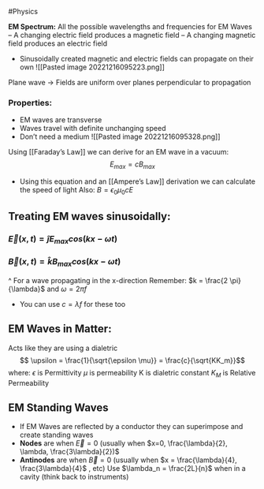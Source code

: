 #Physics 

**EM Spectrum:** All the possible wavelengths and frequencies for EM Waves
	– A changing electric field produces a magnetic field
	– A changing magnetic field produces an electric field
- Sinusoidally created magnetic and electric fields can propagate on their own 
![[Pasted image 20221216095223.png]]

Plane wave → Fields are uniform over planes perpendicular to propagation

### Properties:
- EM waves are transverse
- Waves travel with definite unchanging speed
- Don’t need a medium
 ![[Pasted image 20221216095328.png]]

Using [[Faraday’s Law]] we can derive for an EM wave in a vacuum: $$E_{max} = cB_{max{}} $$
- Using this equation and an [[Ampere’s Law]] derivation we can calculate the speed of light
Also: $B = \epsilon_0 \mu_0 c E$

## Treating EM waves sinusoidally:
### $\vec E(x,t) = \hat{j}E_{max} cos(kx- \omega t)$
### $\vec B(x,t) = \hat{k}B_{max}cos(kx- \omega t)$
^ For a wave propagating in the x-direction
Remember: $k = \frac{2 \pi}{\lambda}$ and $\omega = 2 \pi f$
- You can use $c = \lambda f$ for these too

## EM Waves in Matter:
Acts like they are using a dialetric $$ \upsilon = \frac{1}{\sqrt{\epsilon \mu}} = \frac{c}{\sqrt{KK_m}}$$
where:
$\epsilon$ is Permittivity
$\mu$ is permeability
K is dialetric constant
$K_M$ is Relative Permeability

## EM Standing Waves
- If EM Waves are reflected by a conductor they can superimpose and create standing waves
- **Nodes** are when $\vec E =0$ (usually when $x=0, \frac{\lambda}{2}, \lambda, \frac{3\lambda}{2})$
- **Antinodes** are when $\vec B = 0$ (usually when $x = \frac{\lambda}{4}, \frac{3\lambda}{4}$ , etc)
Use $\lambda_n = \frac{2L}{n}$ when in a cavity (think back to instruments)
